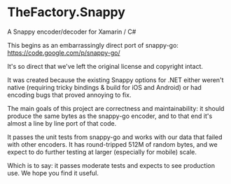 TheFactory.Snappy
=================

A Snappy encoder/decoder for Xamarin / C#

This begins as an embarrassingly direct port of snappy-go:
https://code.google.com/p/snappy-go/

It's so direct that we've left the original license and copyright
intact.

It was created because the existing Snappy options for .NET either
weren't native (requiring tricky bindings & build for iOS and Android)
or had encoding bugs that proved annoying to fix.

The main goals of this project are correctness and maintainability: it
should produce the same bytes as the snappy-go encoder, and to that
end it's almost a line by line port of that code.

It passes the unit tests from snappy-go and works with our data that
failed with other encoders. It has round-tripped 512M of random bytes,
and we expect to do further testing at larger (especially for mobile)
scale.

Which is to say: it passes moderate tests and expects to see
production use. We hope you find it useful.
